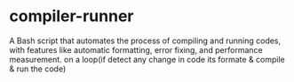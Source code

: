 # compiler-runner
A Bash script that automates the process of compiling and running codes, with features like automatic formatting, error fixing, and performance measurement. on a loop(if detect any change in code its formate &amp; compile &amp; run the code)

